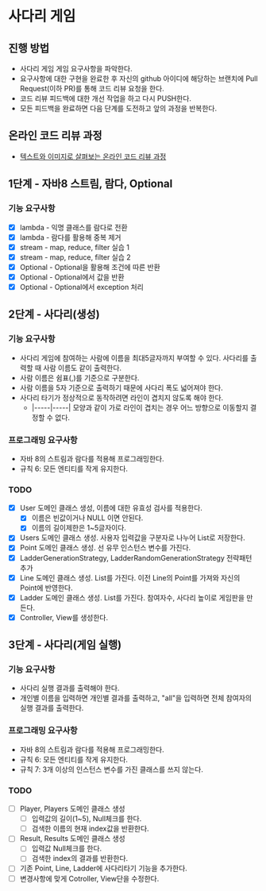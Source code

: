 # 사다리 게임
## 진행 방법
* 사다리 게임 게임 요구사항을 파악한다.
* 요구사항에 대한 구현을 완료한 후 자신의 github 아이디에 해당하는 브랜치에 Pull Request(이하 PR)를 통해 코드 리뷰 요청을 한다.
* 코드 리뷰 피드백에 대한 개선 작업을 하고 다시 PUSH한다.
* 모든 피드백을 완료하면 다음 단계를 도전하고 앞의 과정을 반복한다.

## 온라인 코드 리뷰 과정
* [텍스트와 이미지로 살펴보는 온라인 코드 리뷰 과정](https://github.com/nextstep-step/nextstep-docs/tree/master/codereview)

## 1단계 - 자바8 스트림, 람다, Optional
### 기능 요구사항
* [X] lambda - 익명 클래스를 람다로 전환
* [X] lambda - 람다를 활용해 중복 제거
* [X] stream - map, reduce, filter 실습 1
* [X] stream - map, reduce, filter 실습 2
* [X] Optional - Optional을 활용해 조건에 따른 반환
* [X] Optional - Optional에서 값을 반환
* [X] Optional - Optional에서 exception 처리

## 2단계 - 사다리(생성)
### 기능 요구사항
* 사다리 게임에 참여하는 사람에 이름을 최대5글자까지 부여할 수 있다. 사다리를 출력할 때 사람 이름도 같이 출력한다.
* 사람 이름은 쉼표(,)를 기준으로 구분한다.
* 사람 이름을 5자 기준으로 출력하기 때문에 사다리 폭도 넓어져야 한다.
* 사다리 타기가 정상적으로 동작하려면 라인이 겹치지 않도록 해야 한다.
  * |-----|-----| 모양과 같이 가로 라인이 겹치는 경우 어느 방향으로 이동할지 결정할 수 없다.

### 프로그래밍 요구사항
* 자바 8의 스트림과 람다를 적용해 프로그래밍한다.
* 규칙 6: 모든 엔티티를 작게 유지한다.

### TODO
* [X] User 도메인 클래스 생성, 이름에 대한 유효성 검사를 적용한다.
  * [X] 이름은 빈값이거나 NULL 이면 안된다.
  * [X] 이름의 길이제한은 1~5글자이다.
* [X] Users 도메인 클래스 생성. 사용자 입력값을 구분자로 나누어 List<User>로 저장한다.
* [X] Point 도메인 클래스 생성. 선 유무 인스턴스 변수를 가진다.
* [X] LadderGenerationStrategy, LadderRandomGenerationStrategy 전략패턴 추가
* [X] Line 도메인 클래스 생성. List<Point>를 가진다. 이전 Line의 Point를 가져와 자신의 Point에 반영한다.
* [X] Ladder 도메인 클래스 생성. List<Line>를 가진다. 참여자수, 사다리 높이로 게임판을 만든다.
* [X] Controller, View를 생성한다.

## 3단계 - 사다리(게임 실행)
### 기능 요구사항
* 사다리 실행 결과를 출력해야 한다.
* 개인별 이름을 입력하면 개인별 결과를 출력하고, "all"을 입력하면 전체 참여자의 실행 결과를 출력한다.

### 프로그래밍 요구사항
* 자바 8의 스트림과 람다를 적용해 프로그래밍한다.
* 규칙 6: 모든 엔티티를 작게 유지한다.
* 규칙 7: 3개 이상의 인스턴스 변수를 가진 클래스를 쓰지 않는다.

### TODO
* [ ] Player, Players 도메인 클래스 생성
  * [ ] 입력값의 길이(1~5), Null체크를 한다.
  * [ ] 검색한 이름의 현재 index값을 반환한다.
* [ ] Result, Results 도메인 클래스 생성
  * [ ] 입력값 Null체크를 한다.
  * [ ] 검색한 index의 결과를 반환한다.
* [ ] 기존 Point, Line, Ladder에 사다리타기 기능을 추가한다.
* [ ] 변경사항에 맞게 Cotroller, View단을 수정한다.
